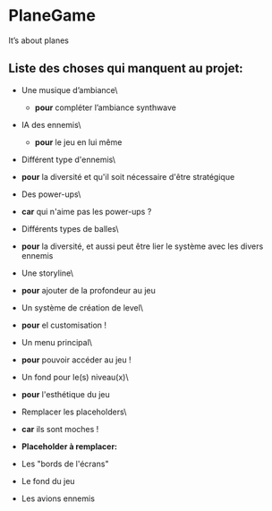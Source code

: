 # PlaneGame

It’s about planes


<h2>Liste des choses qui manquent au projet:</h2>

- Une musique d’ambiance\
	- **pour** compléter l’ambiance synthwave

- IA des ennemis\
	- **pour** le jeu en lui même

- Différent type d'ennemis\
 - **pour** la diversité et qu'il soit nécessaire d'être stratégique

- Des power-ups\
 - **car** qui n'aime pas les power-ups ?

- Différents types de balles\
 - **pour** la diversité, et aussi peut être lier le système avec les divers ennemis

- Une storyline\
 - **pour** ajouter de la profondeur au jeu

- Un système de création de level\
 - **pour** el customisation !

- Un menu principal\
 - **pour** pouvoir accéder au jeu !

- Un fond pour le(s) niveau(x)\
 - **pour** l'esthétique du jeu

- Remplacer les placeholders\
 - **car** ils sont moches !
 - **Placeholder à remplacer:**
  - Les "bords de l'écrans"
  - Le fond du jeu
  - Les avions ennemis
